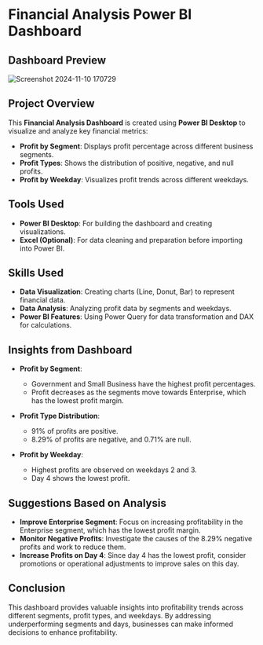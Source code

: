 # Financial Analysis Power BI Dashboard

## Dashboard Preview


![Screenshot 2024-11-10 170729](https://github.com/user-attachments/assets/d62da325-5a00-4c76-9ae9-4d21efa2c885)




## Project Overview
This **Financial Analysis Dashboard** is created using **Power BI Desktop** to visualize and analyze key financial metrics:

- **Profit by Segment**: Displays profit percentage across different business segments.
- **Profit Types**: Shows the distribution of positive, negative, and null profits.
- **Profit by Weekday**: Visualizes profit trends across different weekdays.



## Tools Used
- **Power BI Desktop**: For building the dashboard and creating visualizations.
- **Excel (Optional)**: For data cleaning and preparation before importing into Power BI.



## Skills Used
- **Data Visualization**: Creating charts (Line, Donut, Bar) to represent financial data.
- **Data Analysis**: Analyzing profit data by segments and weekdays.
- **Power BI Features**: Using Power Query for data transformation and DAX for calculations.



## Insights from Dashboard
- **Profit by Segment**:  
  - Government and Small Business have the highest profit percentages.
  - Profit decreases as the segments move towards Enterprise, which has the lowest profit margin.

- **Profit Type Distribution**:  
  - 91% of profits are positive.
  - 8.29% of profits are negative, and 0.71% are null.

- **Profit by Weekday**:  
  - Highest profits are observed on weekdays 2 and 3.
  - Day 4 shows the lowest profit.



## Suggestions Based on Analysis
- **Improve Enterprise Segment**: Focus on increasing profitability in the Enterprise segment, which has the lowest profit margin.
- **Monitor Negative Profits**: Investigate the causes of the 8.29% negative profits and work to reduce them.
- **Increase Profits on Day 4**: Since day 4 has the lowest profit, consider promotions or operational adjustments to improve sales on this day.



## Conclusion
This dashboard provides valuable insights into profitability trends across different segments, profit types, and weekdays. By addressing underperforming segments and days, businesses can make informed decisions to enhance profitability.
